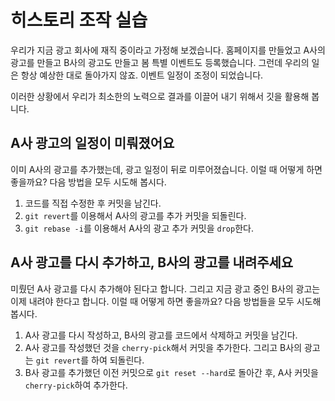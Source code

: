 # 히스토리 조작 실습

우리가 지금 광고 회사에 재직 중이라고 가정해 보겠습니다. 홈페이지를 만들었고 A사의
광고를 만들고 B사의 광고도 만들고 봄 특별 이벤트도 등록했습니다. 그런데 우리의
일은 항상 예상한 대로 돌아가지 않죠. 이벤트 일정이 조정이 되었습니다.  

이러한 상황에서 우리가 최소한의 노력으로 결과를 이끌어 내기 위해서 깃을 활용해
봅니다.

## A사 광고의 일정이 미뤄졌어요

이미 A사의 광고를 추가했는데, 광고 일정이 뒤로 미루어졌습니다. 이럴 때 어떻게
하면 좋을까요? 다음 방법을 모두 시도해 봅시다.

1. 코드를 직접 수정한 후 커밋을 남긴다.
2. `git revert`를 이용해서 A사의 광고를 추가 커밋을 되돌린다.
3. `git rebase -i`를 이용해서 A사의 광고 추가 커밋을 `drop`한다.

## A사 광고를 다시 추가하고, B사의 광고를 내려주세요

미뤘던 A사 광고를 다시 추가해야 된다고 합니다. 그리고 지금 광고 중인 B사의 광고는
이제 내려야 한다고 합니다. 이럴 때 어떻게 하면 좋을까요? 다음 방법들을 모두 시도해 봅시다.

1. A사 광고를 다시 작성하고, B사의 광고를 코드에서 삭제하고 커밋을 남긴다.
2. A사 광고를 작성했던 것을 `cherry-pick`해서 커밋을 추가한다. 그리고 B사의
   광고는 `git revert`를 하여 되돌린다.
3. B사 광고를 추가했던 이전 커밋으로 `git reset --hard`로 돌아간 후, A사 커밋을
   `cherry-pick`하여 추가한다.
